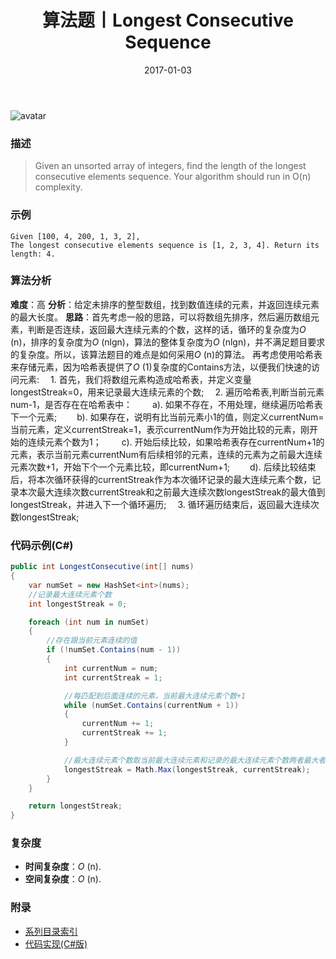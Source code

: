 ﻿---
title: 算法题丨Longest Consecutive Sequence
tags:
  - 算法
  - 编程技巧
  - 数据结构
categories: 计算机基础
date: 2017-01-03
---
![avatar](https://bj.bcebos.com/v1/mysite/images/articles/43aa6878-123e-40ae-84c5-ca0e19bee1ae.jpg)
### 描述
>Given an unsorted array of integers, find the length of the longest consecutive elements sequence.
Your algorithm should run in O(n) complexity.

### 示例
 ```
Given [100, 4, 200, 1, 3, 2],
The longest consecutive elements sequence is [1, 2, 3, 4]. Return its length: 4.
 ```
<!-- more -->
### 算法分析
**难度**：高
**分析**：给定未排序的整型数组，找到数值连续的元素，并返回连续元素的最大长度。
**思路**：首先考虑一般的思路，可以将数组先排序，然后遍历数组元素，判断是否连续，返回最大连续元素的个数，这样的话，循环的复杂度为*O* (n)，排序的复杂度为*O* (nlgn)，算法的整体复杂度为*O* (nlgn)，并不满足题目要求的复杂度。所以，该算法题目的难点是如何采用*O* (n)的算法。
再考虑使用哈希表来存储元素，因为哈希表提供了*O* (1)复杂度的Contains方法，以便我们快速的访问元素:
&emsp;1. 首先，我们将数组元素构造成哈希表，并定义变量longestStreak=0，用来记录最大连续元素的个数;
&emsp;2. 遍历哈希表,判断当前元素num-1，是否存在在哈希表中：
&emsp;&emsp;a). 如果不存在，不用处理，继续遍历哈希表下一个元素;
&emsp;&emsp;b). 如果存在，说明有比当前元素小1的值，则定义currentNum=当前元素，定义currentStreak=1，表示currentNum作为开始比较的元素，刚开始的连续元素个数为1；
&emsp;&emsp;c). 开始后续比较，如果哈希表存在currentNum+1的元素，表示当前元素currentNum有后续相邻的元素，连续的元素为之前最大连续元素次数+1，开始下个一个元素比较，即currentNum+1;
&emsp;&emsp;d). 后续比较结束后，将本次循环获得的currentStreak作为本次循环记录的最大连续元素个数，记录本次最大连续次数currentStreak和之前最大连续次数longestStreak的最大值到longestStreak，并进入下一个循环遍历;
&emsp;3. 循环遍历结束后，返回最大连续次数longestStreak;

### 代码示例(C#)
```csharp
public int LongestConsecutive(int[] nums)
{
    var numSet = new HashSet<int>(nums);
    //记录最大连续元素个数
    int longestStreak = 0;

    foreach (int num in numSet)
    {
        //存在跟当前元素连续的值
        if (!numSet.Contains(num - 1))
        {
            int currentNum = num;
            int currentStreak = 1;

            //每匹配到后面连续的元素，当前最大连续元素个数+1
            while (numSet.Contains(currentNum + 1))
            {
                currentNum += 1;
                currentStreak += 1;
            }

            //最大连续元素个数取当前最大连续元素和记录的最大连续元素个数两者最大者
            longestStreak = Math.Max(longestStreak, currentStreak);
        }
    }

    return longestStreak;
}                                          
 ```
### 复杂度
- **时间复杂度**：*O* (n). 
- **空间复杂度**：*O* (n).

### 附录
- [系列目录索引](/posts/algorithm/index/)
- [代码实现(C#版)](https://github.com/lizzie2008/LeetCode.git)
